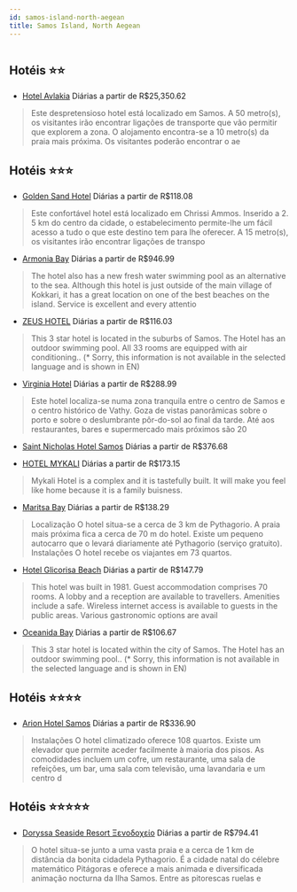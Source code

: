 ```yaml
---
id: samos-island-north-aegean
title: Samos Island, North Aegean
---
```


<center><img src="http://photos.hotelbeds.com/giata/01/014189/014189a_hb_a_001.jpg" alt="" /></center>


## Hotéis ⭐️⭐️

-    [Hotel Avlakia](https://www.hurb.com/aud/https://www.hurb.com/hoteis/samos-island/hotel-avlakia-JNP-JP226548?cmp=18055) Diárias a partir de R$25,350.62
   > Este despretensioso hotel está localizado em Samos. A 50 metro(s), os visitantes irão encontrar ligações de transporte que vão permitir que explorem a zona. O alojamento encontra-se a 10 metro(s) da praia mais próxima. Os visitantes poderão encontrar o ae

## Hotéis ⭐️⭐️⭐️

-    [Golden Sand Hotel](https://www.hurb.com/aud/https://www.hurb.com/hoteis/samos-island/golden-sand-hotel-JNP-JP187876?cmp=18055) Diárias a partir de R$118.08
   > Este confortável hotel está localizado em Chrissi Ammos. Inserido a 2. 5 km do centro da cidade, o estabelecimento permite-lhe um fácil acesso a tudo o que este destino tem para lhe oferecer. A 15 metro(s), os visitantes irão encontrar ligações de transpo
-    [Armonia Bay](https://www.hurb.com/aud/https://www.hurb.com/hoteis/samos-island/armonia-bay-JNP-JP267785?cmp=18055) Diárias a partir de R$946.99
   > The hotel also has a new fresh water swimming pool as an alternative to the sea. Although this hotel is just outside of the main village of Kokkari, it  has a great location on one of the best beaches on the island. Service is excellent and every attentio
-    [ZEUS HOTEL](https://www.hurb.com/aud/https://www.hurb.com/hoteis/samos-island/zeus-hotel-JNP-JP253830?cmp=18055) Diárias a partir de R$116.03
   > This 3 star hotel is located in the suburbs of Samos. The Hotel has an outdoor swimming pool. All 33 rooms are equipped with air conditioning.. (* Sorry, this information is not available in the selected language and is shown in EN) 
-    [Virginia Hotel](https://www.hurb.com/aud/https://www.hurb.com/hoteis/samos-island/virginia-hotel-JNP-JP058081?cmp=18055) Diárias a partir de R$288.99
   > Este hotel localiza-se numa zona tranquila entre o centro de Samos e o centro histórico de Vathy. Goza de vistas panorâmicas sobre o porto e sobre o deslumbrante pôr-do-sol ao final da tarde. Até aos restaurantes, bares e supermercado mais próximos são 20
-    [Saint Nicholas Hotel Samos](https://www.hurb.com/aud/https://www.hurb.com/hoteis/samos-island/saint-nicholas-hotel-samos-JNP-JP401973?cmp=18055) Diárias a partir de R$376.68
   > 
-    [HOTEL MYKALI](https://www.hurb.com/aud/https://www.hurb.com/hoteis/samos-island/hotel-mykali-JNP-JP432613?cmp=18055) Diárias a partir de R$173.15
   > Mykali Hotel is a complex and it is tastefully built. It will make you feel like home because it is a family buisness. 							 							 							 
-    [Maritsa Bay](https://www.hurb.com/aud/https://www.hurb.com/hoteis/samos-island/maritsa-bay-JNP-JP001280?cmp=18055) Diárias a partir de R$138.29
   > Localização
O hotel situa-se a cerca de 3 km de Pythagorio. A praia mais próxima fica a cerca de 70 m do hotel. Existe um pequeno autocarro que o levará diariamente até Pythagorio (serviço gratuito).
Instalações
O hotel recebe os viajantes em 73 quartos. 
-    [Hotel Glicorisa Beach](https://www.hurb.com/aud/https://www.hurb.com/hoteis/samos-island/hotel-glicorisa-beach-JNP-JP130830?cmp=18055) Diárias a partir de R$147.79
   > This hotel was built in 1981. Guest accommodation comprises 70 rooms. A lobby and a reception are available to travellers. Amenities include a safe. Wireless internet access is available to guests in the public areas. Various gastronomic options are avail
-    [Oceanida Bay](https://www.hurb.com/aud/https://www.hurb.com/hoteis/samos-island/oceanida-bay-JNP-JP387297?cmp=18055) Diárias a partir de R$106.67
   > This 3 star hotel is located within the city of Samos. The Hotel has an outdoor swimming pool.. (* Sorry, this information is not available in the selected language and is shown in EN) 

## Hotéis ⭐️⭐️⭐️⭐️

-    [Arion Hotel Samos](https://www.hurb.com/aud/https://www.hurb.com/hoteis/samos-island/arion-hotel-samos-JNP-JP780258?cmp=18055) Diárias a partir de R$336.90
   > Instalações
O hotel climatizado oferece 108 quartos. Existe um elevador que permite aceder facilmente à maioria dos pisos. As comodidades incluem um cofre, um restaurante, uma sala de refeições, um bar, uma sala com televisão, uma lavandaria e um centro d

## Hotéis ⭐️⭐️⭐️⭐️⭐️

-    [Doryssa Seaside Resort Ξενοδοχείο](https://www.hurb.com/aud/https://www.hurb.com/hoteis/samos-island/doryssa-seaside-resort-ksenodokheio-JNP-JP200429?cmp=18055) Diárias a partir de R$794.41
   > O hotel situa-se junto a uma vasta praia e a cerca de 1 km de distância da bonita cidadela Pythagorio. É a cidade natal do célebre matemático Pitágoras e oferece a mais animada e diversificada animação nocturna da Ilha Samos. Entre as pitorescas ruelas e 
